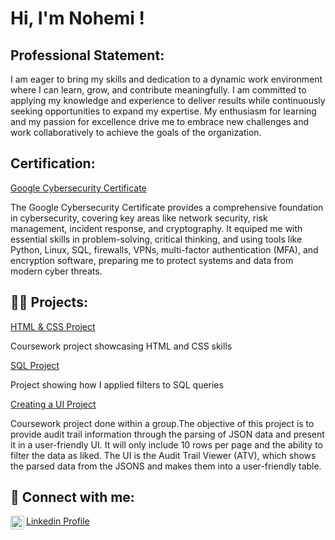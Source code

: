 
<h1>Hi, I'm Nohemi !</h1>
<h2>Professional Statement:</h2>
  I am eager to bring my skills and dedication to a dynamic work environment where I can learn, grow, and contribute meaningfully. I am committed to applying my knowledge and experience to deliver results while continuously seeking opportunities to expand my expertise. My enthusiasm for learning and my passion for excellence drive me to embrace new challenges and work collaboratively to achieve the goals of the organization.
<h2>Certification:</h2>
<a href="https://coursera.org/share/c9f7437d2cdde9994c40a5a9bf0ffd6b">Google Cybersecurity Certificate</a> 
  
  
  The Google Cybersecurity Certificate provides a comprehensive foundation in cybersecurity, covering key areas like network security, risk management, incident response, and cryptography. It equiped me with essential skills in problem-solving, critical thinking, and using tools like Python, Linux, SQL, firewalls, VPNs, multi-factor authentication (MFA), and encryption software, preparing me to protect systems and data from modern cyber threats.
  <h2>👨‍💻 Projects:</h2>
<a href="https://studentweb.kennesaw.edu/~bochoa2/3260/index.html"> HTML & CSS Project</a>  

  
  Coursework project showcasing HTML and CSS skills


<a href="https://docs.google.com/document/d/10b7Xc1N2C1mggKY5iu_YlxhbIjWjQWVCety_L2eNzHg/edit?usp=sharing&resourcekey=0-2UhNXoDiB9VP1vKrbQ8hQg"> SQL Project</a>


Project showing how I applied filters to SQL queries

<a href="https://docs.google.com/document/d/1rGckRKa6AxOLHW-OetZhepa8FTVBzW9vfK8JPrPdTfo/edit?usp=sharing"> Creating a UI Project<a/>


Coursework project done within a group.The objective of this project is to provide audit trail information through the parsing of JSON data and present it in a user-friendly UI. It will only include 10 rows per page and the ability to filter the data as liked. The UI is the Audit Trail Viewer (ATV), which shows the parsed data from the JSONS and makes them into a user-friendly table.


<h2> 🤳 Connect with me:</h2>


[<img align="left" alt="JoshMadakor | LinkedIn" width="22px" src="https://cdn.jsdelivr.net/npm/simple-icons@v3/icons/linkedin.svg" />][linkedin]


[linkedin]: www.linkedin.com/in/brittney-ochoa-1a0134252
<a href="https://www.linkedin.com/in/brittney-ochoa-1a0134252/ ">Linkedin Profile</a> 



